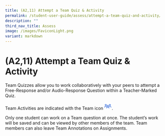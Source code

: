 ```yaml
---
title: (A2,11) Attempt a Team Quiz & Activity
permalink: /student-user-guide/assess/attempt-a-team-quiz-and-activity/
description: ""
third_nav_title: Assess
image: /images/FaviconLight.png
variant: markdown
---
```

<h1 id="attempt-a-team-quiz-activity">(A2,11) Attempt a Team Quiz &amp; Activity</h1>
<p>Team Quizzes allow you to work collaboratively with your peers to attempt a Free-Response and/or Audio-Response Question within a Teacher-Marked Quiz.</p>
<p>Team Activities are indicated with the Team icon <img style="width:1.5rem; display: inline;" src="/images/Icons/Team.svg">.</p>
<p>Only one student can work on a Team question at once. The student’s work will be saved and can be viewed by other members of the team. Team members can also leave Team Annotations on Assignments.</p>
